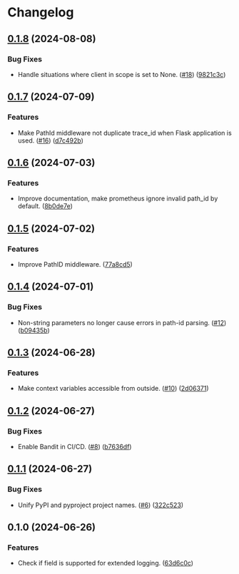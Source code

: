 # Changelog

## [0.1.8](https://github.com/release-engineering/ASGI-Middlewares/compare/v0.1.7...v0.1.8) (2024-08-08)


### Bug Fixes

* Handle situations where client in scope is set to None. ([#18](https://github.com/release-engineering/ASGI-Middlewares/issues/18)) ([9821c3c](https://github.com/release-engineering/ASGI-Middlewares/commit/9821c3ce6c979e2e0c5f59a9072f2450f568f301))

## [0.1.7](https://github.com/release-engineering/ASGI-Middlewares/compare/v0.1.6...v0.1.7) (2024-07-09)


### Features

* Make PathId middleware not duplicate trace_id when Flask application is used. ([#16](https://github.com/release-engineering/ASGI-Middlewares/issues/16)) ([d7c492b](https://github.com/release-engineering/ASGI-Middlewares/commit/d7c492b5e0947dd1e4f3c707aa1356cba09ad5c8))

## [0.1.6](https://github.com/release-engineering/ASGI-Middlewares/compare/v0.1.5...v0.1.6) (2024-07-03)


### Features

* Improve documentation, make prometheus ignore invalid path_id by default. ([8b0de7e](https://github.com/release-engineering/ASGI-Middlewares/commit/8b0de7ebb7d05a9f1f56b42a052658c652804a83))

## [0.1.5](https://github.com/release-engineering/ASGI-Middlewares/compare/v0.1.4...v0.1.5) (2024-07-02)


### Features

* Improve PathID middleware. ([77a8cd5](https://github.com/release-engineering/ASGI-Middlewares/commit/77a8cd53c36865fb2f5c07c53c15a50bf2c6fb5a))

## [0.1.4](https://github.com/release-engineering/ASGI-Middlewares/compare/v0.1.3...v0.1.4) (2024-07-01)


### Bug Fixes

* Non-string parameters no longer cause errors in path-id parsing. ([#12](https://github.com/release-engineering/ASGI-Middlewares/issues/12)) ([b09435b](https://github.com/release-engineering/ASGI-Middlewares/commit/b09435bd55919360f3242ef768fdc66bbffae988))

## [0.1.3](https://github.com/release-engineering/ASGI-Middlewares/compare/v0.1.2...v0.1.3) (2024-06-28)


### Features

* Make context variables accessible from outside. ([#10](https://github.com/release-engineering/ASGI-Middlewares/issues/10)) ([2d06371](https://github.com/release-engineering/ASGI-Middlewares/commit/2d06371fdf489f28460750da9198a2ab8e37e0b1))

## [0.1.2](https://github.com/release-engineering/ASGI-Middlewares/compare/v0.1.1...v0.1.2) (2024-06-27)


### Bug Fixes

* Enable Bandit in CI/CD. ([#8](https://github.com/release-engineering/ASGI-Middlewares/issues/8)) ([b7636df](https://github.com/release-engineering/ASGI-Middlewares/commit/b7636df542ef92b04382de192f5b7189c01f6a56))

## [0.1.1](https://github.com/release-engineering/ASGI-Middlewares/compare/v0.1.0...v0.1.1) (2024-06-27)


### Bug Fixes

* Unify PyPI and pyproject project names. ([#6](https://github.com/release-engineering/ASGI-Middlewares/issues/6)) ([322c523](https://github.com/release-engineering/ASGI-Middlewares/commit/322c523100b02ef4976086d2825ca3e5abe0e18e))

## 0.1.0 (2024-06-26)


### Features

* Check if field is supported for extended logging. ([63d6c0c](https://github.com/release-engineering/ASGI-Middlewares/commit/63d6c0c34ef7a20c1f1bbf1a7384899892c5c58f))
